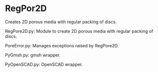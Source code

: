 # RegPor2D
Creates 2D porous media with regular packing of discs.

RegPore2D.py: Module to create 2D porous media with regular packing of discs.

PoreError.py: Manages exceptions raised by RegPore2D.

PyGmsh.py: gmsh wrapper.

PyOpenSCAD.py: OpenSCAD wrapper.
